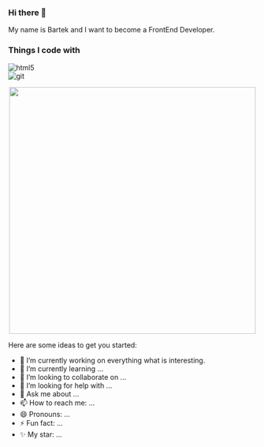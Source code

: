 ### Hi there 👋

My name is Bartek and I want to become a FrontEnd Developer. 

<h3>Things I code with</h3>
<p>
 <img alt="html5" src="https://img.shields.io/badge/-HTML5-5f5de7?style=for-the-badge&logo=html5&logoColor=white" /><br>
 <img alt="git" src="https://img.shields.io/badge/-Git-F05032?style=for-the-badge&logo=git&logoColor=white" />
</p>

<div id="header" align="center">
  <img src="https://media.giphy.com/media/26tn33aiTi1jkl6H6/giphy.gif" width="500"/>
</div>
  

Here are some ideas to get you started:

- 🔭 I’m currently working on everything what is interesting.
- 🌱 I’m currently learning ...
- 👯 I’m looking to collaborate on ...
- 🤔 I’m looking for help with ...
- 💬 Ask me about ...
- 📫 How to reach me: ...
- 😄 Pronouns: ...
- ⚡ Fun fact: ...
- ✨ My star: ...
